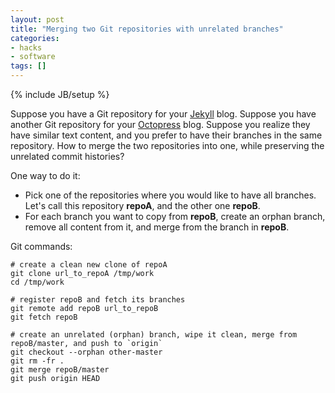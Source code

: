 ```yaml
---
layout: post
title: "Merging two Git repositories with unrelated branches"
categories:
- hacks
- software
tags: []
---
```

{% include JB/setup %}

Suppose you have a Git repository for your [Jekyll][1] blog.
Suppose you have another Git repository for your [Octopress][2] blog.
Suppose you realize they have similar text content,
and you prefer to have their branches in the same repository.
How to merge the two repositories into one,
while preserving the unrelated commit histories?

One way to do it:

- Pick one of the repositories where you would like to have all branches.
  Let's call this repository **repoA**, and the other one **repoB**.
- For each branch you want to copy from **repoB**,
  create an orphan branch, remove all content from it,
  and merge from the branch in **repoB**.

Git commands:

    # create a clean new clone of repoA
    git clone url_to_repoA /tmp/work
    cd /tmp/work

    # register repoB and fetch its branches
    git remote add repoB url_to_repoB
    git fetch repoB

    # create an unrelated (orphan) branch, wipe it clean, merge from repoB/master, and push to `origin`
    git checkout --orphan other-master
    git rm -fr .
    git merge repoB/master
    git push origin HEAD

[1]: http://jekyllrb.com/
[2]: http://octopress.org/
